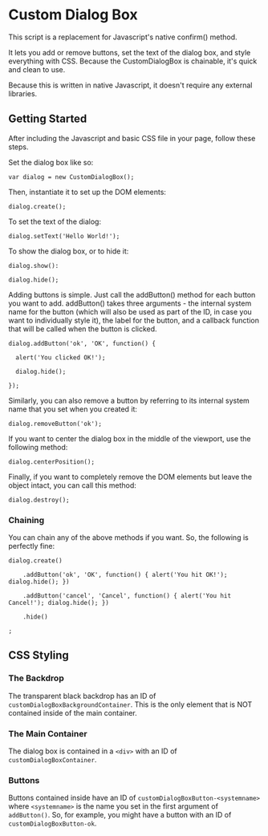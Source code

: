 Custom Dialog Box
=================

This script is a replacement for Javascript's native confirm() method.



It lets you add or remove buttons, set the text of the dialog box, and style
everything with CSS. Because the CustomDialogBox is chainable, it's quick and
clean to use.



Because this is written in native Javascript, it doesn't require any external
libraries.



Getting Started
---------------



After including the Javascript and basic CSS file in your page, follow these
steps.



Set the dialog box like so:



~~~~~~~~~~~~~~~~~~~~~~~~~~~~~~~~~~~~~~~~~~~~~~~~~~~~~~~~~~~~~~~~~~~~~~~~~~~~~~~~
var dialog = new CustomDialogBox();
~~~~~~~~~~~~~~~~~~~~~~~~~~~~~~~~~~~~~~~~~~~~~~~~~~~~~~~~~~~~~~~~~~~~~~~~~~~~~~~~



Then, instantiate it to set up the DOM elements:



~~~~~~~~~~~~~~~~~~~~~~~~~~~~~~~~~~~~~~~~~~~~~~~~~~~~~~~~~~~~~~~~~~~~~~~~~~~~~~~~
dialog.create();
~~~~~~~~~~~~~~~~~~~~~~~~~~~~~~~~~~~~~~~~~~~~~~~~~~~~~~~~~~~~~~~~~~~~~~~~~~~~~~~~



To set the text of the dialog:



~~~~~~~~~~~~~~~~~~~~~~~~~~~~~~~~~~~~~~~~~~~~~~~~~~~~~~~~~~~~~~~~~~~~~~~~~~~~~~~~
dialog.setText('Hello World!');
~~~~~~~~~~~~~~~~~~~~~~~~~~~~~~~~~~~~~~~~~~~~~~~~~~~~~~~~~~~~~~~~~~~~~~~~~~~~~~~~



To show the dialog box, or to hide it:



~~~~~~~~~~~~~~~~~~~~~~~~~~~~~~~~~~~~~~~~~~~~~~~~~~~~~~~~~~~~~~~~~~~~~~~~~~~~~~~~
dialog.show():
~~~~~~~~~~~~~~~~~~~~~~~~~~~~~~~~~~~~~~~~~~~~~~~~~~~~~~~~~~~~~~~~~~~~~~~~~~~~~~~~

~~~~~~~~~~~~~~~~~~~~~~~~~~~~~~~~~~~~~~~~~~~~~~~~~~~~~~~~~~~~~~~~~~~~~~~~~~~~~~~~
dialog.hide();
~~~~~~~~~~~~~~~~~~~~~~~~~~~~~~~~~~~~~~~~~~~~~~~~~~~~~~~~~~~~~~~~~~~~~~~~~~~~~~~~



Adding buttons is simple. Just call the addButton() method for each button you
want to add. addButton() takes three arguments - the internal system name for
the button (which will also be used as part of the ID, in case you want to
individually style it), the label for the button, and a callback function that
will be called when the button is clicked.



~~~~~~~~~~~~~~~~~~~~~~~~~~~~~~~~~~~~~~~~~~~~~~~~~~~~~~~~~~~~~~~~~~~~~~~~~~~~~~~~
dialog.addButton('ok', 'OK', function() {
~~~~~~~~~~~~~~~~~~~~~~~~~~~~~~~~~~~~~~~~~~~~~~~~~~~~~~~~~~~~~~~~~~~~~~~~~~~~~~~~

~~~~~~~~~~~~~~~~~~~~~~~~~~~~~~~~~~~~~~~~~~~~~~~~~~~~~~~~~~~~~~~~~~~~~~~~~~~~~~~~
  alert('You clicked OK!');
~~~~~~~~~~~~~~~~~~~~~~~~~~~~~~~~~~~~~~~~~~~~~~~~~~~~~~~~~~~~~~~~~~~~~~~~~~~~~~~~

~~~~~~~~~~~~~~~~~~~~~~~~~~~~~~~~~~~~~~~~~~~~~~~~~~~~~~~~~~~~~~~~~~~~~~~~~~~~~~~~
  dialog.hide();
~~~~~~~~~~~~~~~~~~~~~~~~~~~~~~~~~~~~~~~~~~~~~~~~~~~~~~~~~~~~~~~~~~~~~~~~~~~~~~~~

~~~~~~~~~~~~~~~~~~~~~~~~~~~~~~~~~~~~~~~~~~~~~~~~~~~~~~~~~~~~~~~~~~~~~~~~~~~~~~~~
});
~~~~~~~~~~~~~~~~~~~~~~~~~~~~~~~~~~~~~~~~~~~~~~~~~~~~~~~~~~~~~~~~~~~~~~~~~~~~~~~~



Similarly, you can also remove a button by referring to its internal system name
that you set when you created it:



~~~~~~~~~~~~~~~~~~~~~~~~~~~~~~~~~~~~~~~~~~~~~~~~~~~~~~~~~~~~~~~~~~~~~~~~~~~~~~~~
dialog.removeButton('ok');
~~~~~~~~~~~~~~~~~~~~~~~~~~~~~~~~~~~~~~~~~~~~~~~~~~~~~~~~~~~~~~~~~~~~~~~~~~~~~~~~



If you want to center the dialog box in the middle of the viewport, use the
following method:



~~~~~~~~~~~~~~~~~~~~~~~~~~~~~~~~~~~~~~~~~~~~~~~~~~~~~~~~~~~~~~~~~~~~~~~~~~~~~~~~
dialog.centerPosition();
~~~~~~~~~~~~~~~~~~~~~~~~~~~~~~~~~~~~~~~~~~~~~~~~~~~~~~~~~~~~~~~~~~~~~~~~~~~~~~~~



Finally, if you want to completely remove the DOM elements but leave the object
intact, you can call this method:



~~~~~~~~~~~~~~~~~~~~~~~~~~~~~~~~~~~~~~~~~~~~~~~~~~~~~~~~~~~~~~~~~~~~~~~~~~~~~~~~
dialog.destroy();
~~~~~~~~~~~~~~~~~~~~~~~~~~~~~~~~~~~~~~~~~~~~~~~~~~~~~~~~~~~~~~~~~~~~~~~~~~~~~~~~



### Chaining



You can chain any of the above methods if you want. So, the following is
perfectly fine:



~~~~~~~~~~~~~~~~~~~~~~~~~~~~~~~~~~~~~~~~~~~~~~~~~~~~~~~~~~~~~~~~~~~~~~~~~~~~~~~~
dialog.create()
~~~~~~~~~~~~~~~~~~~~~~~~~~~~~~~~~~~~~~~~~~~~~~~~~~~~~~~~~~~~~~~~~~~~~~~~~~~~~~~~

~~~~~~~~~~~~~~~~~~~~~~~~~~~~~~~~~~~~~~~~~~~~~~~~~~~~~~~~~~~~~~~~~~~~~~~~~~~~~~~~
    .addButton('ok', 'OK', function() { alert('You hit OK!'); dialog.hide(); })
~~~~~~~~~~~~~~~~~~~~~~~~~~~~~~~~~~~~~~~~~~~~~~~~~~~~~~~~~~~~~~~~~~~~~~~~~~~~~~~~

~~~~~~~~~~~~~~~~~~~~~~~~~~~~~~~~~~~~~~~~~~~~~~~~~~~~~~~~~~~~~~~~~~~~~~~~~~~~~~~~
    .addButton('cancel', 'Cancel', function() { alert('You hit Cancel!'); dialog.hide(); })
~~~~~~~~~~~~~~~~~~~~~~~~~~~~~~~~~~~~~~~~~~~~~~~~~~~~~~~~~~~~~~~~~~~~~~~~~~~~~~~~

~~~~~~~~~~~~~~~~~~~~~~~~~~~~~~~~~~~~~~~~~~~~~~~~~~~~~~~~~~~~~~~~~~~~~~~~~~~~~~~~
    .hide()
~~~~~~~~~~~~~~~~~~~~~~~~~~~~~~~~~~~~~~~~~~~~~~~~~~~~~~~~~~~~~~~~~~~~~~~~~~~~~~~~

~~~~~~~~~~~~~~~~~~~~~~~~~~~~~~~~~~~~~~~~~~~~~~~~~~~~~~~~~~~~~~~~~~~~~~~~~~~~~~~~
;
~~~~~~~~~~~~~~~~~~~~~~~~~~~~~~~~~~~~~~~~~~~~~~~~~~~~~~~~~~~~~~~~~~~~~~~~~~~~~~~~



CSS Styling
-----------



### The Backdrop



The transparent black backdrop has an ID of
`customDialogBoxBackgroundContainer`. This is the only element that is NOT
contained inside of the main container.



### The Main Container



The dialog box is contained in a `<div>` with an ID of
`customDialogBoxContainer`.



### Buttons



Buttons contained inside have an ID of `customDialogBoxButton-<systemname>`
where `<systemname>` is the name you set in the first argument of `addButton()`.
So, for example, you might have a button with an ID of
`customDialogBoxButton-ok`.
